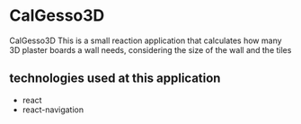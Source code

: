 # CalGesso3D
CalGesso3D
This is a small reaction application that calculates how many 3D plaster boards a wall needs, considering the size of the wall and the tiles

## technologies used at this application
* react
* react-navigation

